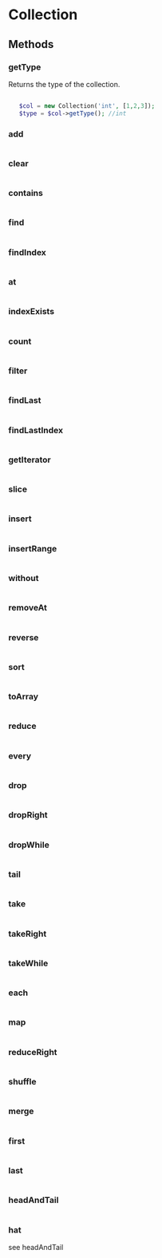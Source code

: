 # Collection

## Methods

  ### getType
  
  Returns the type of the collection.
  
  ```php
 
     $col = new Collection('int', [1,2,3]);
     $type = $col->getType(); //int
  ```

  ### add

  ```php

  ```

  ### clear

  ```php

  ```

  ### contains

  ```php

  ```

  ### find

  ```php

  ```

  ### findIndex

  ```php

  ```

  ### at

  ```php

  ```

  ### indexExists

  ```php

  ```

  ### count

  ```php

  ```

  ### filter

  ```php

  ```

  ### findLast

  ```php

  ```

  ### findLastIndex

  ```php

  ```

  ### getIterator

  ```php

  ```

  ### slice

  ```php

  ```

  ### insert

  ```php

  ```

  ### insertRange

  ```php

  ```

  ### without

  ```php

  ```

  ### removeAt

  ```php

  ```

  ### reverse

  ```php

  ```

  ### sort

  ```php

  ```

  ### toArray

  ```php

  ```

  ### reduce

  ```php

  ```

  ### every

  ```php

  ```

  ### drop

  ```php

  ```

  ### dropRight

  ```php

  ```

  ### dropWhile

  ```php

  ```

  ### tail

  ```php

  ```

  ### take

  ```php

  ```

  ### takeRight

  ```php

  ```

  ### takeWhile

  ```php

  ```

  ### each

  ```php

  ```

  ### map

  ```php

  ```

  ### reduceRight

  ```php

  ```

  ### shuffle

  ```php

  ```

  ### merge

  ```php

  ```

  ### first

  ```php

  ```

  ### last

  ```php

  ```

  ### headAndTail
  
  ```php
  
  ```
  
  ### hat
  
  see headAndTail
